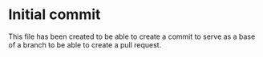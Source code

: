 # Initial commit

This file has been created to be able to create a commit to serve as a base of a branch to be able to create a pull request.